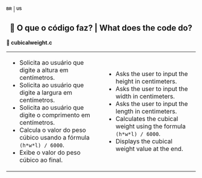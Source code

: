 <sup><sub><b><span style="font-size: 10px; font-family: Arial, sans-serif;">BR</span></b></sub></sup> | <sup><sub><b><span style="font-size: 10px; font-family: Arial, sans-serif;">US</span></b></sub></sup>

<div style="text-align: center;">
  <h2>🧩 O que o código faz? | What does the code do?</h2>
</div>

<p><strong>📌 cubicalweight.c</strong></p>
<table>
  <tr>
    <td>
      <ul>
        <li>Solicita ao usuário que digite a altura em centímetros.</li>
        <li>Solicita ao usuário que digite a largura em centímetros.</li>
        <li>Solicita ao usuário que digite o comprimento em centímetros.</li>
        <li>Calcula o valor do peso cúbico usando a fórmula <code>(h*w*l) / 6000</code>.</li>
        <li>Exibe o valor do peso cúbico ao final.</li>
      </ul>
    </td>
    <td>
      <ul>
        <li>Asks the user to input the height in centimeters.</li>
        <li>Asks the user to input the width in centimeters.</li>
        <li>Asks the user to input the length in centimeters.</li>
        <li>Calculates the cubical weight using the formula <code>(h*w*l) / 6000</code>.</li>
        <li>Displays the cubical weight value at the end.</li>
      </ul>
    </td>
  </tr>
</table>